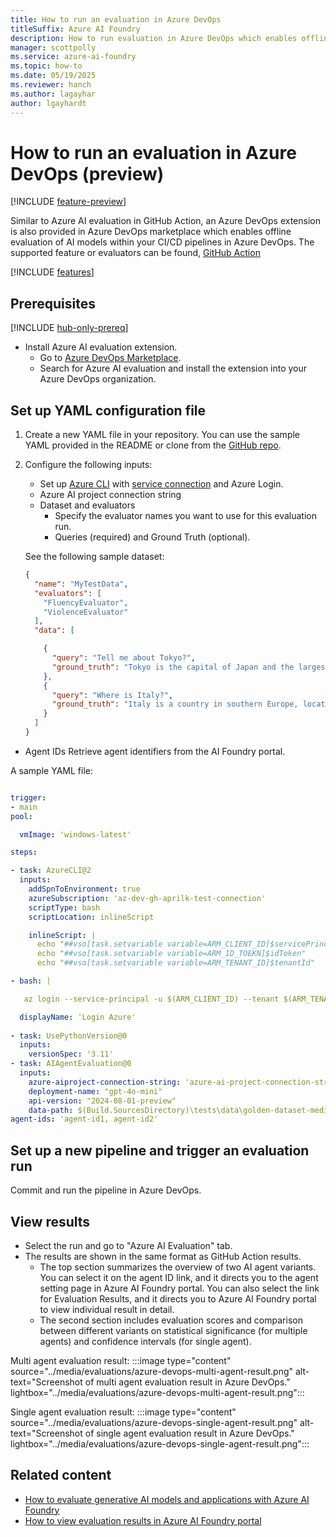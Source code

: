 ```yaml
---
title: How to run an evaluation in Azure DevOps
titleSuffix: Azure AI Foundry
description: How to run evaluation in Azure DevOps which enables offline evaluation of AI models within your CI/CD pipelines in Azure DevOps. 
manager: scottpolly
ms.service: azure-ai-foundry
ms.topic: how-to
ms.date: 05/19/2025
ms.reviewer: hanch
ms.author: lagayhar
author: lgayhardt
---
```


# How to run an evaluation in Azure DevOps (preview)

[!INCLUDE [feature-preview](../includes/feature-preview.md)]

Similar to Azure AI evaluation in GitHub Action, an Azure DevOps extension is also provided in Azure DevOps marketplace which enables offline evaluation of AI models within your CI/CD pipelines in Azure DevOps. The supported feature or evaluators can be found, [GitHub Action](evaluation-github-action.md)

[!INCLUDE [features](../includes/evaluation-github-action-azure-devops-features.md)]

## Prerequisites

[!INCLUDE [hub-only-prereq](../includes/hub-only-prereq.md)]

- Install Azure AI evaluation extension.
  - Go to [Azure DevOps Marketplace](https://marketplace.visualstudio.com/azuredevops).
  - Search for Azure AI evaluation and install the extension into your Azure DevOps organization.

## Set up YAML configuration file

1. Create a new YAML file in your repository.
     You can use the sample YAML provided in the README or clone from the [GitHub repo](https://github.com/microsoft/ai-agent-evals?tab=readme-ov-file).
2.  Configure the following inputs:
    - Set up [Azure CLI](/azure/devops/pipelines/tasks/reference/azure-cli-v2) with [service connection](/azure/devops/pipelines/library/service-endpoints?view=azure-devops&preserve-view=true) and Azure Login.
    - Azure AI project connection string
    - Dataset and evaluators
      - Specify the evaluator names you want to use for this evaluation run.
      - Queries (required) and Ground Truth (optional).

    See the following sample dataset:

    ```JSON
    { 
      "name": "MyTestData", 
      "evaluators": [ 
        "FluencyEvaluator", 
        "ViolenceEvaluator" 
      ], 
      "data": [ 
    
        { 
          "query": "Tell me about Tokyo?", 
          "ground_truth": "Tokyo is the capital of Japan and the largest city in the country. It is located on the eastern coast of Honshu, the largest of Japan's four main islands. Tokyo is the political, economic, and cultural center of Japan and is one of the world's most populous cities. It is also one of the world's most important financial centers and is home to the Tokyo Stock Exchange." 
        }, 
        { 
          "query": "Where is Italy?", 
          "ground_truth": "Italy is a country in southern Europe, located on the Italian Peninsula and the two largest islands in the Mediterranean Sea, Sicily and Sardinia. It is a unitary parliamentary republic with its capital in Rome, the largest city in Italy. Other major cities include Milan, Naples, Turin, and Palermo." 
        } 
      ] 
    } 
    ```

   - Agent IDs
      Retrieve agent identifiers from the AI Foundry portal.

A sample YAML file:

```yml

trigger: 
- main 
pool: 

  vmImage: 'windows-latest'  

steps: 

- task: AzureCLI@2 
  inputs: 
    addSpnToEnvironment: true 
    azureSubscription: 'az-dev-gh-aprilk-test-connection' 
    scriptType: bash 
    scriptLocation: inlineScript     

    inlineScript: | 
      echo "##vso[task.setvariable variable=ARM_CLIENT_ID]$servicePrincipalId"  
      echo "##vso[task.setvariable variable=ARM_ID_TOEKN]$idToken" 
      echo "##vso[task.setvariable variable=ARM_TENANT_ID]$tenantId" 

- bash: | 

   az login --service-principal -u $(ARM_CLIENT_ID) --tenant $(ARM_TENANT_ID) --allow-no-subscriptions --federated-token $(ARM_ID_TOEKN) 

  displayName: 'Login Azure' 
 
- task: UsePythonVersion@0 
  inputs: 
    versionSpec: '3.11' 
- task: AIAgentEvaluation@0 
  inputs: 
    azure-aiproject-connection-string: 'azure-ai-project-connection-string-sample' 
    deployment-name: "gpt-4o-mini" 
    api-version: "2024-08-01-preview" 
    data-path: $(Build.SourcesDirectory)\tests\data\golden-dataset-medium.json 
agent-ids: 'agent-id1, agent-id2' 

```

## Set up a new pipeline and trigger an evaluation run

Commit and run the pipeline in Azure DevOps.

## View results

- Select the run and go to "Azure AI Evaluation" tab.
- The results are shown in the same format as GitHub Action results.
  - The top section summarizes the overview of two AI agent variants. You can select it on the agent ID link, and it directs you to the agent setting page in Azure AI Foundry portal. You can also select the link for Evaluation Results, and it directs you to Azure AI Foundry portal to view individual result in detail.
  - The second section includes evaluation scores and comparison between different variants on statistical significance (for multiple agents) and confidence intervals (for single agent).

Multi agent evaluation result:
:::image type="content" source="../media/evaluations/azure-devops-multi-agent-result.png" alt-text="Screenshot of multi agent evaluation result in Azure DevOps." lightbox="../media/evaluations/azure-devops-multi-agent-result.png":::

Single agent evaluation result:
:::image type="content" source="../media/evaluations/azure-devops-single-agent-result.png" alt-text="Screenshot of single agent evaluation result in Azure DevOps." lightbox="../media/evaluations/azure-devops-single-agent-result.png":::

## Related content

- [How to evaluate generative AI models and applications with Azure AI Foundry](./evaluate-generative-ai-app.md)
- [How to view evaluation results in Azure AI Foundry portal](./evaluate-results.md)
